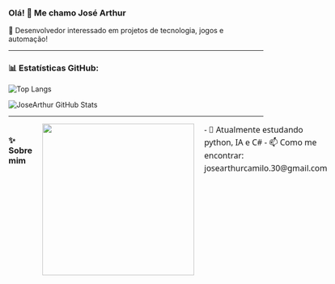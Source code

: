 ### Olá! 👋 Me chamo José Arthur

🎯 Desenvolvedor interessado em projetos de tecnologia, jogos e automação!

---
### 📊 Estatísticas GitHub:

![Top Langs](https://github-readme-stats.vercel.app/api/top-langs/?username=JoseArthurCamiloDosAnjos&layout=compact&langs_count=6&theme=tokyonight)

![JoseArthur GitHub Stats](https://github-readme-stats.vercel.app/api?username=JoseArthurCamiloDosAnjos&show_icons=true&theme=tokyonight)

---
<div style="display: flex; align-items: flex-start; gap: 20px;">
  
### ✨ Sobre mim
  
<img src="https://cdn.discordapp.com/attachments/726187588515528815/1370416835991830578/Jos1.gif?ex=681f6ba2&is=681e1a22&hm=c85f8e8a429e4b16e4dc2818edc58f4a37a3c9d5944d4f9e3a290decd4afd7aa&" width="300"/>
  <div style="max-width: 600px; font-family: 'Segoe UI', Tahoma, Geneva, Verdana, sans-serif; font-size: 16px; line-height: 1.6;">
- 🔭 Atualmente estudando python, IA e C#
- 📫 Como me encontrar: josearthurcamilo.30@gmail.com
  </div>
</div>
